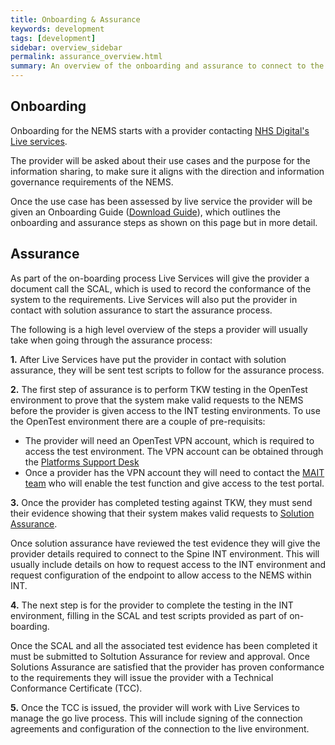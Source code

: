 ```yaml
---
title: Onboarding & Assurance
keywords: development
tags: [development]
sidebar: overview_sidebar
permalink: assurance_overview.html
summary: An overview of the onboarding and assurance to connect to the NEMS
---
```


## Onboarding

Onboarding for the NEMS starts with a provider contacting <a href="mailto:interop.mgmt@nhs.net?subject=Events%20Management%20Service">NHS Digital's Live services</a>.

The provider will be asked about their use cases and the purpose for the information sharing, to make sure it aligns with the direction and information governance requirements of the NEMS.

Once the use case has been assessed by live service the provider will be given an Onboarding Guide (<a href="https://github.com/nhsconnect/Events-Management/raw/Downloads/NEMS%20Onboarding%20Guide.docx" >Download Guide</a>), which outlines the onboarding and assurance steps as shown on this page but in more detail.


## Assurance

As part of the on-boarding process Live Services will give the provider a document call the SCAL, which is used to record the conformance of the system to the requirements. Live Services will also put the provider in contact with solution assurance to start the assurance process.

The following is a high level overview of the steps a provider will usually take when going through the assurance process:

**1.** After Live Services have put the provider in contact with solution assurance, they will be sent test scripts to follow for the assurance process.


**2.** The first step of assurance is to perform TKW testing in the OpenTest environment to prove that the system make valid requests to the NEMS before the provider is given access to the INT testing environments. To use the OpenTest environment there are a couple of pre-requisits:

- The provider will need an OpenTest VPN account, which is required to access the test environment. The VPN account can be obtained through the <a href="mailto:platforms.supportdesk@nhs.net?subject=OpenTest%20VPN%20Account">Platforms Support Desk</a>
- Once a provider has the VPN account they will need to contact the <a href="mailto:MAIT@nhs.net?subject=OpenTest%20NEMS%20Test%20Portal">MAIT team</a> who will enable the test function and give access to the test portal.


**3.** Once the provider has completed testing against TKW, they must send their evidence showing that their system makes valid requests to <a href="itkconformance@nhs.net?subject=OpenTest%20NEMS%20Test%20Evidence">Solution Assurance</a>.

Once solution assurance have reviewed the test evidence they will give the provider details required to connect to the Spine INT environment. This will usually include details on how to request access to the INT environment and request configuration of the endpoint to allow access to the NEMS within INT.


**4.** The next step is for the provider to complete the testing in the INT environment, filling in the SCAL and test scripts provided as part of on-boarding.

Once the SCAL and all the associated test evidence has been completed it must be submitted to Soltution Assurance for review and approval. Once Solutions Assurance are satisfied that the provider has proven conformance to the requirements they will issue the provider with a Technical Conformance Certificate (TCC).


**5.** Once the TCC is issued, the provider will work with Live Services to manage the go live process. This will include signing of the connection agreements and configuration of the connection to the live environment. 
